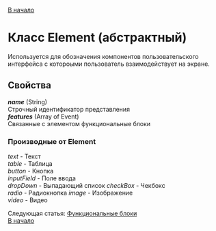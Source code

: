 [В начало](./readme.md)
# Класс Element (абстрактный)
Используется для обозначения компонентов пользовательского интерфейса с котороыми пользователь взаимодействует на экране.

## Свойства
_**name**_ (String)  
Строчный идентификатор представления  
_**features**_ (Array of Event)  
Связанные с элементом функциональные блоки  

### Производные от Element
_text_ - Текст  
_table_ - Таблица  
_button_ - Кнопка  
_inputField_ - Поле ввода  
_dropDown_ - Выпадающий список 
_checkBox_ - Чекбокс  
_radio_ - Радиокнопка 
_image_ - Изображение  
_video_ - Видео

Следующая статья: [Функциональные блоки](./features/features.md)  
[В начало](./readme.md)